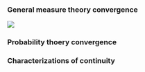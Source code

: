 ### General measure theory convergence 

![](./figures/post004/convergence_measureTheory.png)

### Probability thoery convergence


### Characterizations of continuity
